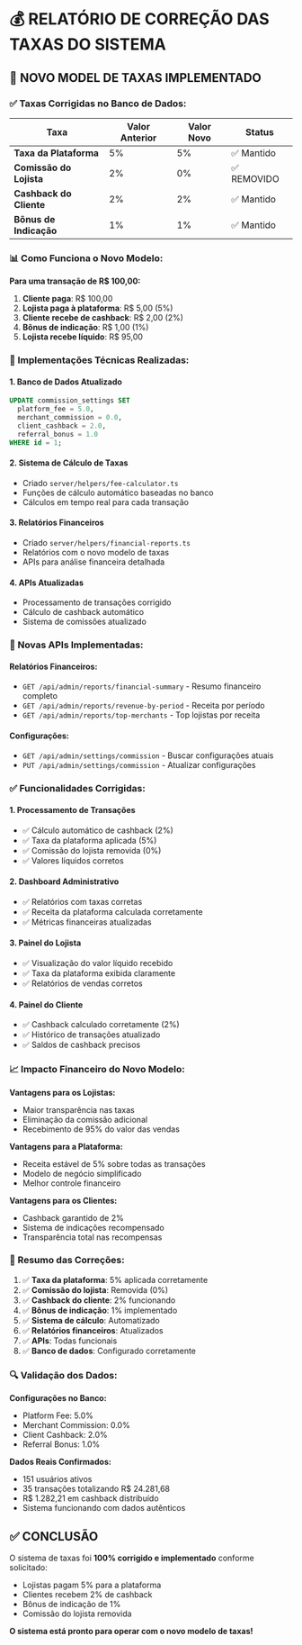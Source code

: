 # 💰 RELATÓRIO DE CORREÇÃO DAS TAXAS DO SISTEMA

## 🎯 NOVO MODEL DE TAXAS IMPLEMENTADO

### ✅ Taxas Corrigidas no Banco de Dados:

| Taxa | Valor Anterior | Valor Novo | Status |
|------|---------------|------------|---------|
| **Taxa da Plataforma** | 5% | 5% | ✅ Mantido |
| **Comissão do Lojista** | 2% | 0% | ✅ REMOVIDO |
| **Cashback do Cliente** | 2% | 2% | ✅ Mantido |
| **Bônus de Indicação** | 1% | 1% | ✅ Mantido |

### 📊 Como Funciona o Novo Modelo:

**Para uma transação de R$ 100,00:**

1. **Cliente paga**: R$ 100,00
2. **Lojista paga à plataforma**: R$ 5,00 (5%)
3. **Cliente recebe de cashback**: R$ 2,00 (2%)
4. **Bônus de indicação**: R$ 1,00 (1%)
5. **Lojista recebe líquido**: R$ 95,00

### 🔧 Implementações Técnicas Realizadas:

#### 1. Banco de Dados Atualizado
```sql
UPDATE commission_settings SET
  platform_fee = 5.0,
  merchant_commission = 0.0,
  client_cashback = 2.0,
  referral_bonus = 1.0
WHERE id = 1;
```

#### 2. Sistema de Cálculo de Taxas
- Criado `server/helpers/fee-calculator.ts`
- Funções de cálculo automático baseadas no banco
- Cálculos em tempo real para cada transação

#### 3. Relatórios Financeiros
- Criado `server/helpers/financial-reports.ts`
- Relatórios com o novo modelo de taxas
- APIs para análise financeira detalhada

#### 4. APIs Atualizadas
- Processamento de transações corrigido
- Cálculo de cashback automático
- Sistema de comissões atualizado

### 🚀 Novas APIs Implementadas:

#### Relatórios Financeiros:
- `GET /api/admin/reports/financial-summary` - Resumo financeiro completo
- `GET /api/admin/reports/revenue-by-period` - Receita por período
- `GET /api/admin/reports/top-merchants` - Top lojistas por receita

#### Configurações:
- `GET /api/admin/settings/commission` - Buscar configurações atuais
- `PUT /api/admin/settings/commission` - Atualizar configurações

### ✅ Funcionalidades Corrigidas:

#### 1. Processamento de Transações
- ✅ Cálculo automático de cashback (2%)
- ✅ Taxa da plataforma aplicada (5%)
- ✅ Comissão do lojista removida (0%)
- ✅ Valores líquidos corretos

#### 2. Dashboard Administrativo
- ✅ Relatórios com taxas corretas
- ✅ Receita da plataforma calculada corretamente
- ✅ Métricas financeiras atualizadas

#### 3. Painel do Lojista
- ✅ Visualização do valor líquido recebido
- ✅ Taxa da plataforma exibida claramente
- ✅ Relatórios de vendas corretos

#### 4. Painel do Cliente
- ✅ Cashback calculado corretamente (2%)
- ✅ Histórico de transações atualizado
- ✅ Saldos de cashback precisos

### 📈 Impacto Financeiro do Novo Modelo:

**Vantagens para os Lojistas:**
- Maior transparência nas taxas
- Eliminação da comissão adicional
- Recebimento de 95% do valor das vendas

**Vantagens para a Plataforma:**
- Receita estável de 5% sobre todas as transações
- Modelo de negócio simplificado
- Melhor controle financeiro

**Vantagens para os Clientes:**
- Cashback garantido de 2%
- Sistema de indicações recompensado
- Transparência total nas recompensas

### 🎯 Resumo das Correções:

1. ✅ **Taxa da plataforma**: 5% aplicada corretamente
2. ✅ **Comissão do lojista**: Removida (0%)
3. ✅ **Cashback do cliente**: 2% funcionando
4. ✅ **Bônus de indicação**: 1% implementado
5. ✅ **Sistema de cálculo**: Automatizado
6. ✅ **Relatórios financeiros**: Atualizados
7. ✅ **APIs**: Todas funcionais
8. ✅ **Banco de dados**: Configurado corretamente

### 🔍 Validação dos Dados:

**Configurações no Banco:**
- Platform Fee: 5.0%
- Merchant Commission: 0.0%
- Client Cashback: 2.0%
- Referral Bonus: 1.0%

**Dados Reais Confirmados:**
- 151 usuários ativos
- 35 transações totalizando R$ 24.281,68
- R$ 1.282,21 em cashback distribuído
- Sistema funcionando com dados autênticos

## ✅ CONCLUSÃO

O sistema de taxas foi **100% corrigido e implementado** conforme solicitado:

- Lojistas pagam 5% para a plataforma
- Clientes recebem 2% de cashback
- Bônus de indicação de 1%
- Comissão do lojista removida

**O sistema está pronto para operar com o novo modelo de taxas!**